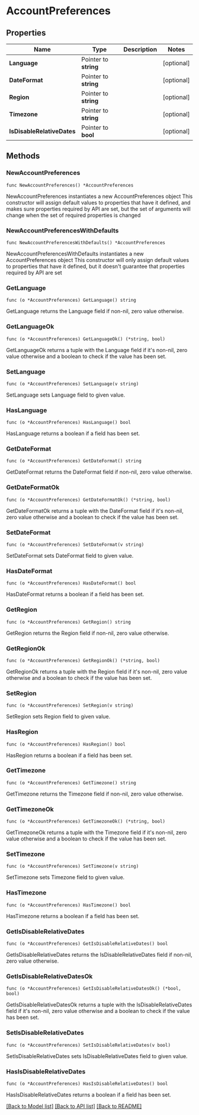 # AccountPreferences

## Properties

Name | Type | Description | Notes
------------ | ------------- | ------------- | -------------
**Language** | Pointer to **string** |  | [optional] 
**DateFormat** | Pointer to **string** |  | [optional] 
**Region** | Pointer to **string** |  | [optional] 
**Timezone** | Pointer to **string** |  | [optional] 
**IsDisableRelativeDates** | Pointer to **bool** |  | [optional] 

## Methods

### NewAccountPreferences

`func NewAccountPreferences() *AccountPreferences`

NewAccountPreferences instantiates a new AccountPreferences object
This constructor will assign default values to properties that have it defined,
and makes sure properties required by API are set, but the set of arguments
will change when the set of required properties is changed

### NewAccountPreferencesWithDefaults

`func NewAccountPreferencesWithDefaults() *AccountPreferences`

NewAccountPreferencesWithDefaults instantiates a new AccountPreferences object
This constructor will only assign default values to properties that have it defined,
but it doesn't guarantee that properties required by API are set

### GetLanguage

`func (o *AccountPreferences) GetLanguage() string`

GetLanguage returns the Language field if non-nil, zero value otherwise.

### GetLanguageOk

`func (o *AccountPreferences) GetLanguageOk() (*string, bool)`

GetLanguageOk returns a tuple with the Language field if it's non-nil, zero value otherwise
and a boolean to check if the value has been set.

### SetLanguage

`func (o *AccountPreferences) SetLanguage(v string)`

SetLanguage sets Language field to given value.

### HasLanguage

`func (o *AccountPreferences) HasLanguage() bool`

HasLanguage returns a boolean if a field has been set.

### GetDateFormat

`func (o *AccountPreferences) GetDateFormat() string`

GetDateFormat returns the DateFormat field if non-nil, zero value otherwise.

### GetDateFormatOk

`func (o *AccountPreferences) GetDateFormatOk() (*string, bool)`

GetDateFormatOk returns a tuple with the DateFormat field if it's non-nil, zero value otherwise
and a boolean to check if the value has been set.

### SetDateFormat

`func (o *AccountPreferences) SetDateFormat(v string)`

SetDateFormat sets DateFormat field to given value.

### HasDateFormat

`func (o *AccountPreferences) HasDateFormat() bool`

HasDateFormat returns a boolean if a field has been set.

### GetRegion

`func (o *AccountPreferences) GetRegion() string`

GetRegion returns the Region field if non-nil, zero value otherwise.

### GetRegionOk

`func (o *AccountPreferences) GetRegionOk() (*string, bool)`

GetRegionOk returns a tuple with the Region field if it's non-nil, zero value otherwise
and a boolean to check if the value has been set.

### SetRegion

`func (o *AccountPreferences) SetRegion(v string)`

SetRegion sets Region field to given value.

### HasRegion

`func (o *AccountPreferences) HasRegion() bool`

HasRegion returns a boolean if a field has been set.

### GetTimezone

`func (o *AccountPreferences) GetTimezone() string`

GetTimezone returns the Timezone field if non-nil, zero value otherwise.

### GetTimezoneOk

`func (o *AccountPreferences) GetTimezoneOk() (*string, bool)`

GetTimezoneOk returns a tuple with the Timezone field if it's non-nil, zero value otherwise
and a boolean to check if the value has been set.

### SetTimezone

`func (o *AccountPreferences) SetTimezone(v string)`

SetTimezone sets Timezone field to given value.

### HasTimezone

`func (o *AccountPreferences) HasTimezone() bool`

HasTimezone returns a boolean if a field has been set.

### GetIsDisableRelativeDates

`func (o *AccountPreferences) GetIsDisableRelativeDates() bool`

GetIsDisableRelativeDates returns the IsDisableRelativeDates field if non-nil, zero value otherwise.

### GetIsDisableRelativeDatesOk

`func (o *AccountPreferences) GetIsDisableRelativeDatesOk() (*bool, bool)`

GetIsDisableRelativeDatesOk returns a tuple with the IsDisableRelativeDates field if it's non-nil, zero value otherwise
and a boolean to check if the value has been set.

### SetIsDisableRelativeDates

`func (o *AccountPreferences) SetIsDisableRelativeDates(v bool)`

SetIsDisableRelativeDates sets IsDisableRelativeDates field to given value.

### HasIsDisableRelativeDates

`func (o *AccountPreferences) HasIsDisableRelativeDates() bool`

HasIsDisableRelativeDates returns a boolean if a field has been set.


[[Back to Model list]](../README.md#documentation-for-models) [[Back to API list]](../README.md#documentation-for-api-endpoints) [[Back to README]](../README.md)


